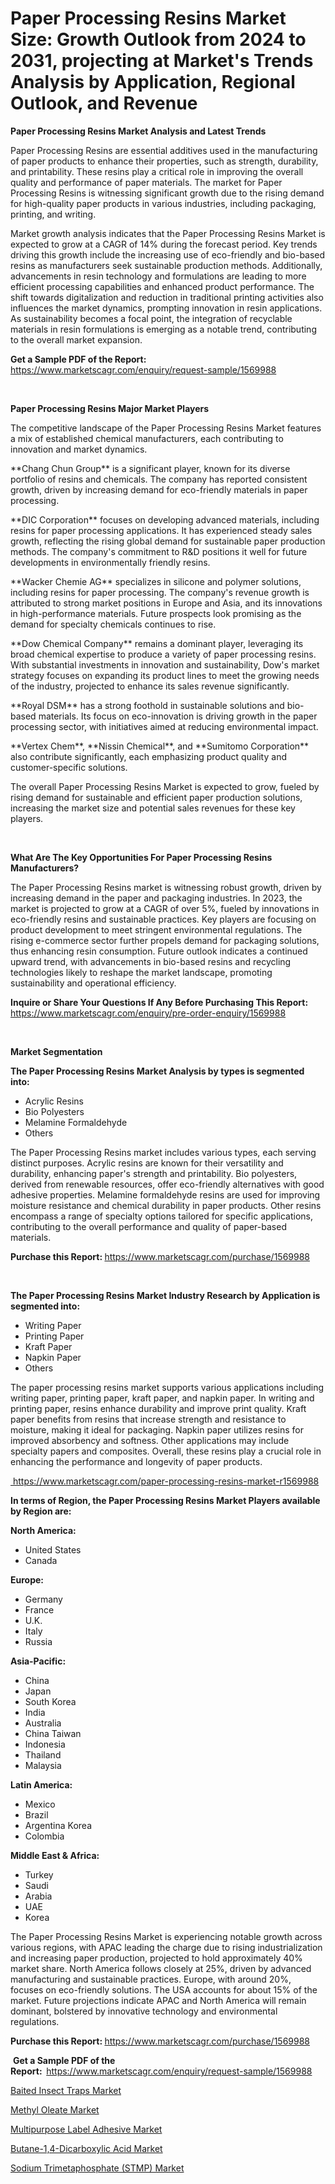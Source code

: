 <p><h1>Paper Processing Resins Market Size: Growth Outlook from 2024 to 2031, projecting at Market's Trends Analysis by Application, Regional Outlook, and Revenue</h1></p><p><strong>Paper Processing Resins Market Analysis and Latest Trends</strong></p>
<p><p>Paper Processing Resins are essential additives used in the manufacturing of paper products to enhance their properties, such as strength, durability, and printability. These resins play a critical role in improving the overall quality and performance of paper materials. The market for Paper Processing Resins is witnessing significant growth due to the rising demand for high-quality paper products in various industries, including packaging, printing, and writing.</p><p>Market growth analysis indicates that the Paper Processing Resins Market is expected to grow at a CAGR of 14% during the forecast period. Key trends driving this growth include the increasing use of eco-friendly and bio-based resins as manufacturers seek sustainable production methods. Additionally, advancements in resin technology and formulations are leading to more efficient processing capabilities and enhanced product performance. The shift towards digitalization and reduction in traditional printing activities also influences the market dynamics, prompting innovation in resin applications. As sustainability becomes a focal point, the integration of recyclable materials in resin formulations is emerging as a notable trend, contributing to the overall market expansion.</p></p>
<p><strong>Get a Sample PDF of the Report:&nbsp;</strong> <a href="https://www.marketscagr.com/enquiry/request-sample/1569988?utm_campaign=1284&utm_medium=2&utm_source=Github&utm_content=ia&utm_term=14102024&utm_id=paper-processing-resins">https://www.marketscagr.com/enquiry/request-sample/1569988</a></p>
<p>&nbsp;</p>
<p><strong>Paper Processing Resins Major Market Players</strong></p>
<p><p>The competitive landscape of the Paper Processing Resins Market features a mix of established chemical manufacturers, each contributing to innovation and market dynamics. </p><p>**Chang Chun Group** is a significant player, known for its diverse portfolio of resins and chemicals. The company has reported consistent growth, driven by increasing demand for eco-friendly materials in paper processing. </p><p>**DIC Corporation** focuses on developing advanced materials, including resins for paper processing applications. It has experienced steady sales growth, reflecting the rising global demand for sustainable paper production methods. The company's commitment to R&D positions it well for future developments in environmentally friendly resins.</p><p>**Wacker Chemie AG** specializes in silicone and polymer solutions, including resins for paper processing. The company's revenue growth is attributed to strong market positions in Europe and Asia, and its innovations in high-performance materials. Future prospects look promising as the demand for specialty chemicals continues to rise.</p><p>**Dow Chemical Company** remains a dominant player, leveraging its broad chemical expertise to produce a variety of paper processing resins. With substantial investments in innovation and sustainability, Dow's market strategy focuses on expanding its product lines to meet the growing needs of the industry, projected to enhance its sales revenue significantly.</p><p>**Royal DSM** has a strong foothold in sustainable solutions and bio-based materials. Its focus on eco-innovation is driving growth in the paper processing sector, with initiatives aimed at reducing environmental impact.</p><p>**Vertex Chem**, **Nissin Chemical**, and **Sumitomo Corporation** also contribute significantly, each emphasizing product quality and customer-specific solutions.</p><p>The overall Paper Processing Resins Market is expected to grow, fueled by rising demand for sustainable and efficient paper production solutions, increasing the market size and potential sales revenues for these key players.</p></p>
<p>&nbsp;</p>
<p><strong>What Are The Key Opportunities For Paper Processing Resins Manufacturers?</strong></p>
<p><p>The Paper Processing Resins market is witnessing robust growth, driven by increasing demand in the paper and packaging industries. In 2023, the market is projected to grow at a CAGR of over 5%, fueled by innovations in eco-friendly resins and sustainable practices. Key players are focusing on product development to meet stringent environmental regulations. The rising e-commerce sector further propels demand for packaging solutions, thus enhancing resin consumption. Future outlook indicates a continued upward trend, with advancements in bio-based resins and recycling technologies likely to reshape the market landscape, promoting sustainability and operational efficiency.</p></p>
<p><strong>Inquire or Share Your Questions If Any Before Purchasing This Report:</strong> <a href="https://www.marketscagr.com/enquiry/pre-order-enquiry/1569988?utm_campaign=1284&utm_medium=2&utm_source=Github&utm_content=ia&utm_term=14102024&utm_id=paper-processing-resins">https://www.marketscagr.com/enquiry/pre-order-enquiry/1569988</a></p>
<p>&nbsp;</p>
<p><strong>Market Segmentation</strong></p>
<p><strong>The Paper Processing Resins Market Analysis by types is segmented into:</strong></p>
<p><ul><li>Acrylic Resins</li><li>Bio Polyesters</li><li>Melamine Formaldehyde</li><li>Others</li></ul></p>
<p><p>The Paper Processing Resins market includes various types, each serving distinct purposes. Acrylic resins are known for their versatility and durability, enhancing paper's strength and printability. Bio polyesters, derived from renewable resources, offer eco-friendly alternatives with good adhesive properties. Melamine formaldehyde resins are used for improving moisture resistance and chemical durability in paper products. Other resins encompass a range of specialty options tailored for specific applications, contributing to the overall performance and quality of paper-based materials.</p></p>
<p><strong>Purchase this Report:&nbsp;</strong><a href="https://www.marketscagr.com/purchase/1569988?utm_campaign=1284&utm_medium=2&utm_source=Github&utm_content=ia&utm_term=14102024&utm_id=paper-processing-resins">https://www.marketscagr.com/purchase/1569988</a></p>
<p>&nbsp;</p>
<p><strong>The Paper Processing Resins Market Industry Research by Application is segmented into:</strong></p>
<p><ul><li>Writing Paper</li><li>Printing Paper</li><li>Kraft Paper</li><li>Napkin Paper</li><li>Others</li></ul></p>
<p><p>The paper processing resins market supports various applications including writing paper, printing paper, kraft paper, and napkin paper. In writing and printing paper, resins enhance durability and improve print quality. Kraft paper benefits from resins that increase strength and resistance to moisture, making it ideal for packaging. Napkin paper utilizes resins for improved absorbency and softness. Other applications may include specialty papers and composites. Overall, these resins play a crucial role in enhancing the performance and longevity of paper products.</p></p>
<p><a href="https://www.marketscagr.com/paper-processing-resins-market-r1569988?utm_campaign=1284&utm_medium=2&utm_source=Github&utm_content=ia&utm_term=14102024&utm_id=paper-processing-resins">&nbsp;https://www.marketscagr.com/paper-processing-resins-market-r1569988</a></p>
<p><strong>In terms of Region, the Paper Processing Resins Market Players available by Region are:</strong></p>
<p>
    <p> <strong> North America: </strong>
        <ul>
            <li>United States</li>
            <li>Canada</li>
        </ul>
        </p> 
    <p> <strong> Europe: </strong>
        <ul>
            <li>Germany</li>
            <li>France</li>
            <li>U.K.</li>
            <li>Italy</li>
            <li>Russia</li>
        </ul>
        </p> 
    <p> <strong> Asia-Pacific: </strong>
        <ul>
            <li>China</li>
            <li>Japan</li>
            <li>South Korea</li>
            <li>India</li>
            <li>Australia</li>
            <li>China Taiwan</li>
            <li>Indonesia</li>
            <li>Thailand</li>
            <li>Malaysia</li>
        </ul>
        </p> 
    <p> <strong> Latin America: </strong>
        <ul>
            <li>Mexico</li>
            <li>Brazil</li>
            <li>Argentina Korea</li>
            <li>Colombia</li>
        </ul>
        </p> 
    <p> <strong> Middle East & Africa: </strong>
        <ul>
            <li>Turkey</li>
            <li>Saudi</li>
            <li>Arabia</li>
            <li>UAE</li>
            <li>Korea</li>
        </ul>
    </p>
    </p>
<p><p>The Paper Processing Resins Market is experiencing notable growth across various regions, with APAC leading the charge due to rising industrialization and increasing paper production, projected to hold approximately 40% market share. North America follows closely at 25%, driven by advanced manufacturing and sustainable practices. Europe, with around 20%, focuses on eco-friendly solutions. The USA accounts for about 15% of the market. Future projections indicate APAC and North America will remain dominant, bolstered by innovative technology and environmental regulations.</p></p>
<p><strong>Purchase this Report: </strong><a href="https://www.marketscagr.com/purchase/1569988?utm_campaign=1284&utm_medium=2&utm_source=Github&utm_content=ia&utm_term=14102024&utm_id=paper-processing-resins">https://www.marketscagr.com/purchase/1569988</a></p>
<p>&nbsp;<strong>Get a Sample PDF of the Report:&nbsp;&nbsp;</strong><a href="https://www.marketscagr.com/enquiry/request-sample/1569988?utm_campaign=1284&utm_medium=2&utm_source=Github&utm_content=ia&utm_term=14102024&utm_id=paper-processing-resins">https://www.marketscagr.com/enquiry/request-sample/1569988</a></p>
<p><strong></strong></p>
<p><p><a href="https://www.linkedin.com/pulse/baited-insect-traps-market-research-report-exploring-size-lhyke?utm_campaign=1284&utm_medium=2&utm_source=Github&utm_content=ia&utm_term=14102024&utm_id=paper-processing-resins">Baited Insect Traps Market</a></p><p><a href="https://github.com/pizolina/Market-Research-Report-List-6/blob/main/methyl-oleate-market.md?utm_campaign=1284&utm_medium=2&utm_source=Github&utm_content=ia&utm_term=14102024&utm_id=paper-processing-resins">Methyl Oleate Market</a></p><p><a href="https://www.linkedin.com/pulse/global-multipurpose-label-adhesive-market-landscape-future-xnyje?utm_campaign=1284&utm_medium=2&utm_source=Github&utm_content=ia&utm_term=14102024&utm_id=paper-processing-resins">Multipurpose Label Adhesive Market</a></p><p><a href="https://www.linkedin.com/pulse/global-butane-14-dicarboxylic-acid-market-exploring-share-esble?utm_campaign=1284&utm_medium=2&utm_source=Github&utm_content=ia&utm_term=14102024&utm_id=paper-processing-resins">Butane-1,4-Dicarboxylic Acid Market</a></p><p><a href="https://www.linkedin.com/pulse/key-drivers-sodium-trimetaphosphate-stmp-market-trends-future-fue0e?utm_campaign=1284&utm_medium=2&utm_source=Github&utm_content=ia&utm_term=14102024&utm_id=paper-processing-resins">Sodium Trimetaphosphate (STMP) Market</a></p></p>